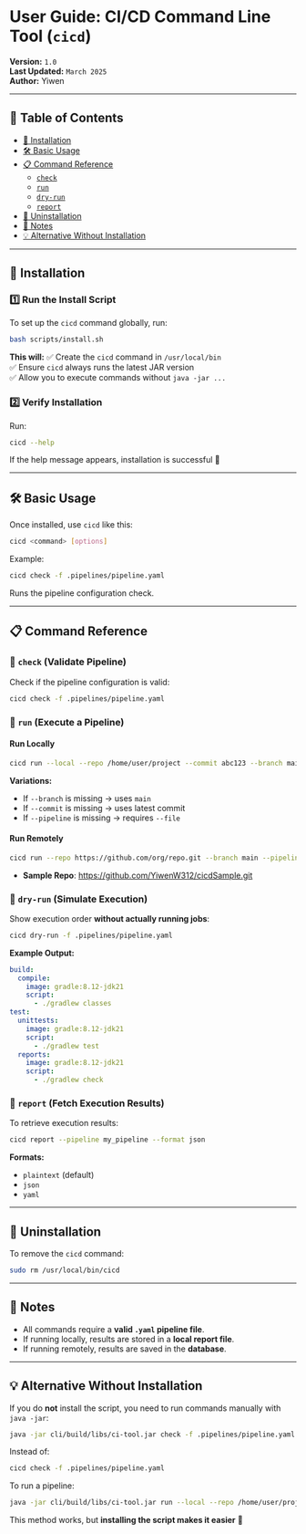 # User Guide: CI/CD Command Line Tool (`cicd`)

**Version:** `1.0`  
**Last Updated:** `March 2025`  
**Author:** Yiwen

---

## 📖 Table of Contents

- [🚀 Installation](#-installation)
- [🛠️ Basic Usage](#-basic-usage)
- [📋 Command Reference](#-command-reference)
    - [`check`](#check-validate-pipeline)
    - [`run`](#run-execute-a-pipeline)
    - [`dry-run`](#dry-run-simulate-execution)
    - [`report`](#report-fetch-execution-results)
- [🧹 Uninstallation](#-uninstallation)
- [📌 Notes](#-notes)
- [💡 Alternative Without Installation](#-alternative-without-installation)

---

## 🚀 Installation

### **1️⃣ Run the Install Script**

To set up the `cicd` command globally, run:

```sh
bash scripts/install.sh
```

**This will:**
✅ Create the `cicd` command in `/usr/local/bin`  
✅ Ensure `cicd` always runs the latest JAR version  
✅ Allow you to execute commands without `java -jar ...`

### **2️⃣ Verify Installation**

Run:

```sh
cicd --help
```

If the help message appears, installation is successful 🎉

---

## 🛠️ Basic Usage

Once installed, use `cicd` like this:

```sh
cicd <command> [options]
```

Example:

```sh
cicd check -f .pipelines/pipeline.yaml
```

Runs the pipeline configuration check.

---

## 📋 Command Reference

### 🔹 `check` (Validate Pipeline)

Check if the pipeline configuration is valid:

```sh
cicd check -f .pipelines/pipeline.yaml
```

### 🔹 `run` (Execute a Pipeline)

#### **Run Locally**

```sh
cicd run --local --repo /home/user/project --commit abc123 --branch main --pipeline pr
```

**Variations:**

- If `--branch` is missing → uses `main`
- If `--commit` is missing → uses latest commit
- If `--pipeline` is missing → requires `--file`

#### **Run Remotely**

```sh
cicd run --repo https://github.com/org/repo.git --branch main --pipeline pr
```

- **Sample Repo**: https://github.com/YiwenW312/cicdSample.git
### 🔹 `dry-run` (Simulate Execution)

Show execution order **without actually running jobs**:

```sh
cicd dry-run -f .pipelines/pipeline.yaml
```

**Example Output:**

```yaml
build:
  compile:
    image: gradle:8.12-jdk21
    script:
      - ./gradlew classes
test:
  unittests:
    image: gradle:8.12-jdk21
    script:
      - ./gradlew test
  reports:
    image: gradle:8.12-jdk21
    script:
      - ./gradlew check
```

### 🔹 `report` (Fetch Execution Results)

To retrieve execution results:

```sh
cicd report --pipeline my_pipeline --format json
```

**Formats:**

- `plaintext` (default)
- `json`
- `yaml`

---

## 🧹 Uninstallation

To remove the `cicd` command:

```sh
sudo rm /usr/local/bin/cicd
```

---

## 📌 Notes

- All commands require a **valid `.yaml` pipeline file**.
- If running locally, results are stored in a **local report file**.
- If running remotely, results are saved in the **database**.

---

## 💡 Alternative Without Installation

If you do **not** install the script, you need to run commands manually with `java -jar`:

```sh
java -jar cli/build/libs/ci-tool.jar check -f .pipelines/pipeline.yaml
```

Instead of:

```sh
cicd check -f .pipelines/pipeline.yaml
```

To run a pipeline:

```sh
java -jar cli/build/libs/ci-tool.jar run --local --repo /home/user/project --commit abc123 --branch main --pipeline pr
```

This method works, but **installing the script makes it easier** 🚀